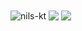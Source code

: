<img align="center" src="https://i.imgur.com/zvygV2A.jpeg" alt="nils-kt" />
<img align="center" src="https://github-readme-stats.vercel.app/api/top-langs/?username=nils-kt&layout=compact&theme=dracula" />
<img align="center" src="https://github-readme-stats.vercel.app/api/wakatime?username=nilskt&layout=compact&theme=dracula" />
